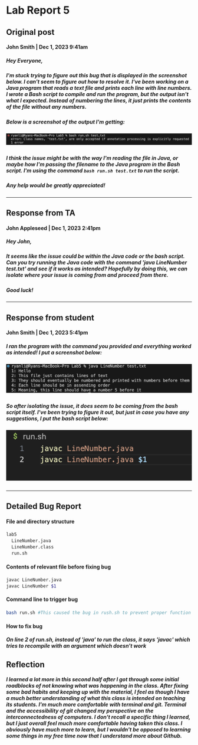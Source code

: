 # Lab Report 5
## Original post

#### John Smith | Dec 1, 2023 9:41am
##### Hey Everyone,
##### I'm stuck trying to figure out this bug that is displayed in the screenshot below. I can't seem to figure out how to resolve it. I've been working on a Java program that reads a text file and prints each line with line numbers. I wrote a Bash script to compile and run the program, but the output isn't what I expected. Instead of numbering the lines, it just prints the contents of the file without any numbers.
##### Below is a screenshot of the output I'm getting:
##### ![Image](Lab5BugFixed.png)
##### I think the issue might be with the way I'm reading the file in Java, or maybe how I'm passing the filename to the Java program in the Bash script. I'm using the command `bash run.sh test.txt` to run the script.
##### Any help would be greatly appreciated!

___

## Response from TA

#### John Appleseed | Dec 1, 2023 2:41pm
##### Hey John,
##### It seems like the issue could be within the Java code or the bash script. Can you try running the Java code with the command 'java LineNumber test.txt' and see if it works as intended? Hopefully by doing this, we can isolate where your issue is coming from and proceed from there.
##### Good luck!

___
## Response from student

#### John Smith | Dec 1, 2023 5:41pm
##### I ran the program with the command you provided and everything worked as intended! I put a screenshot below:
##### ![Image](Lab5SuccessFixed.png)
##### So after isolating the issue, it does seem to be coming from the bash script itself. I've been trying to figure it out, but just in case you have any suggestions, I put the bash script below:
##### ![Image](Lab5BashFixed.png)

---
## Detailed Bug Report

#### File and directory structure
```bash
lab5
  LineNumber.java
  LineNumber.class
  run.sh
```
#### Contents of relevant file before fixing bug
```bash
javac LineNumber.java
javac LineNumber $1
```
#### Command line to trigger bug
```bash
bash run.sh #This caused the bug in rush.sh to prevent proper function
```
#### How to fix bug
##### On line 2 of run.sh, instead of 'java' to run the class, it says 'javac' which tries to recompile with an argument which doesn't work

## Reflection
##### I learned a lot more in this second half after I got through some initial roadblocks of not knowing what was happening in the class. After fixing some bad habits and keeping up with the material, I feel as though I have a much better understanding of what this class is intended on teaching its students. I'm much more comfortable with terminal and git. Terminal and the accessibility of git changed my perspective on the interconnectedness of computers. I don't recall a specific thing I learned, but I just overall feel much more comfortable having taken this class. I obviously have much more to learn, but I wouldn't be opposed to learning some things in my free time now that I understand more about Github.
